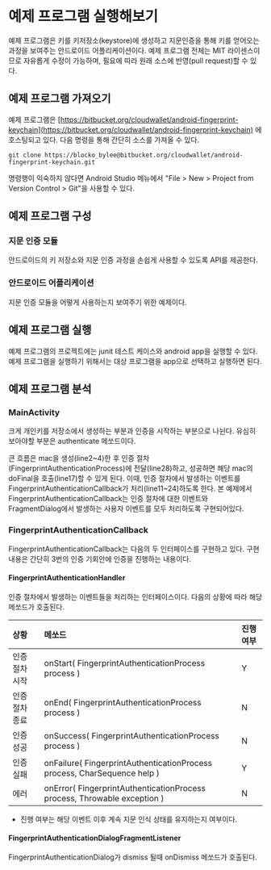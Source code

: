 # 예제 프로그램 실행해보기

예제 프로그램은 키를 키저장소\(keystore\)에 생성하고 지문인증을 통해 키를 얻어오는 과정을 보여주는 안드로이드 어플리케이션이다. 예제 프로그램 전체는 MIT 라이센스이므로 자유롭게 수정이 가능하며, 필요에 따라 원래 소스에 반영\(pull request\)할 수 있다.

## 예제 프로그램 가져오기

예제 프로그램은 [https://bitbucket.org/cloudwallet/android-fingerprint-keychain](https://bitbucket.org/cloudwallet/android-fingerprint-keychain) 에 호스팅되고 있다. 다음 명령을 통해 간단히 소스를 가져올 수 있다.

```text
git clone https://blocko_bylee@bitbucket.org/cloudwallet/android-fingerprint-keychain.git
```

명령행이 익숙하지 않다면 Android Studio 메뉴에서 "File &gt; New &gt; Project from Version Control &gt; Git"을 사용할 수 있다.

## 예제 프로그램 구성

### 지문 인증 모듈

안드로이드의 키 저장소와 지문 인증 과정을 손쉽게 사용할 수 있도록 API를 제공한다.

### 안드로이드 어플리케이션

지문 인증 모듈을 어떻게 사용하는지 보여주기 위한 예제이다.

## 예제 프로그램 실행

예제 프로그램의 프로젝트에는 junit 테스트 케이스와 android app을 실행할 수 있다. 예제 프로그램을 실행하기 위해서는 대상 프로그램을 app으로 선택하고 실행하면 된다.

## 예제 프로그램 분석

### MainActivity

크게 개인키를 저장소에서 생성하는 부분과 인증을 시작하는 부분으로 나뉜다. 유심히 보아야할 부분은 authenticate 메쏘드이다.

큰 흐름은 mac을 생성\(line2~4\)한 후 인증 절차\(FingerprintAuthenticationProcess\)에 전달\(line28\)하고, 성공하면 해당 mac의 doFinal을 호출\(line17\)할 수 있게 된다. 이때, 인증 절차에서 발생하는 이벤트를 FingerprintAuthenticationCallback가 처리\(line11~24\)하도록 한다. 본 예제에서 FingerprintAuthenticationCallback는 인증 절차에 대한 이벤트와 FragmentDialog에서 발생하는 사용자 이벤트를 모두 처리하도록 구현되어있다.

### FingerprintAuthenticationCallback

FingerprintAuthenticationCallback는 다음의 두 인터페이스를 구현하고 있다. 구현 내용은 간단히 3번의 인증 기회안에 인증을 진행하는 내용이다.

#### FingerprintAuthenticationHandler

인증 절차에서 발생하는 이벤트들을 처리하는 인터페이스이다. 다음의 상황에 따라 해당 메쏘드가 호출된다.

| 상황 | 메쏘드 | 진행 여부 |
| :--- | :--- | :--- |
| 인증 절차 시작 | onStart\( FingerprintAuthenticationProcess process \) | Y |
| 인증 절차 종료 | onEnd\( FingerprintAuthenticationProcess process \) | N |
| 인증 성공 | onSuccess\( FingerprintAuthenticationProcess process \) | N |
| 인증 실패 | onFailure\( FingerprintAuthenticationProcess process, CharSequence help \) | Y |
| 에러 | onError\( FingerprintAuthenticationProcess process, Throwable exception \) | N |

* 진행 여부는 해당 이벤트 이후 계속 지문 인식 상태를 유지하는지 여부이다.

#### FingerprintAuthenticationDialogFragmentListener

FingerprintAuthenticationDialog가 dismiss 될때 onDismiss 메쏘드가 호출된다.

